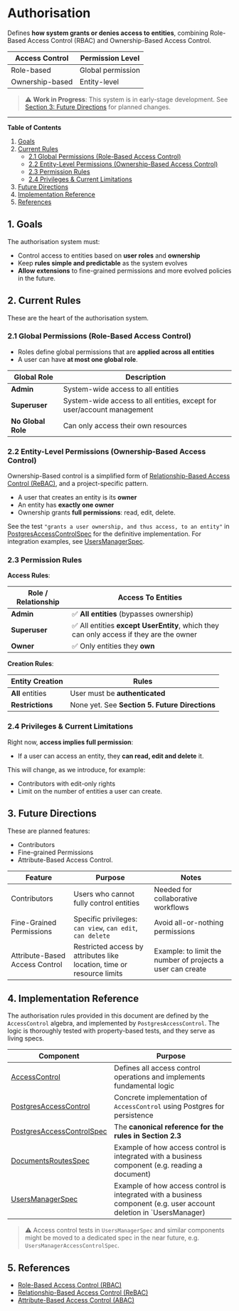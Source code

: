 # Authorisation

Defines **how system grants or denies access to entities**, combining Role-Based Access Control (RBAC) and Ownership-Based Access Control.

| Access Control  | Permission Level         |
|-----------------|--------------------------|
| Role-based      | Global permission        |
| Ownership-based | Entity-level             |

> ⚠️ **Work in Progress**: This system is in early-stage development.
> See [Section 3: Future Directions](#3-future-directions) for planned changes.

---

**Table of Contents**

1. [Goals](#1-goals)
2. [Current Rules](#2-current-rules)
    - [2.1 Global Permissions (Role-Based Access Control)](#21-global-permissions-role-based-access-control)
    - [2.2 Entity-Level Permissions (Ownership-Based Access Control)](#22-entity-level-permissions-ownership-based-access-control)
    - [2.3 Permission Rules](#23-permission-rules)
    - [2.4 Privileges & Current Limitations](#24-privileges--current-limitations)
3. [Future Directions](#3-future-directions)
4. [Implementation Reference](#4-implementation-reference)
5. [References](#5-references)


## 1. Goals

The authorisation system must:
  * Control access to entities based on **user roles** and **ownership**
  * Keep **rules simple and predictable** as the system evolves
  * **Allow extensions** to fine-grained permissions and more evolved policies in the future.


## 2. Current Rules

These are the heart of the authorisation system.

### 2.1 Global Permissions (Role-Based Access Control)

* Roles define global permissions that are **applied across all entities**
* A user can have **at most one global role**.

| Global Role        | Description |
|--------------------|-------------|
| **Admin**          | System-wide access to all entities |
| **Superuser**      | System-wide access to all entities, except for user/account management |
| **No Global Role** | Can only access their own resources |

### 2.2 Entity-Level Permissions (Ownership-Based Access Control)

Ownership-Based control is a simplified form of [Relationship-Based Access Control (ReBAC)](https://en.wikipedia.org/wiki/Relationship-based_access_control), and a project-specific pattern.

* A user that creates an entity is its **owner**
* An entity has **exactly one owner**
* Ownership grants **full permissions**: read, edit, delete.


See the test `"grants a user ownership, and thus access, to an entity"` in [PostgresAccessControlSpec](../storage/src/it/scala/org/fiume/sketch/storage/authorisation/postgres/PostgresAccessControlSpec.scala) for the definitive implementation. For integration examples, see [UsersManagerSpec](../auth/src/test/scala/org/fiume/sketch/auth/accounts/UsersManagerSpec.scala).


### 2.3 Permission Rules

**Access Rules**:

| Role / Relationship | Access To Entities                       |
|---------------------|------------------------------------------|
| **Admin**           | ✅ **All entities** (bypasses ownership) |
| **Superuser**       | ✅ All entities **except UserEntity**, which they can only access if they are the owner |
| **Owner**           | ✅ Only entities they **own**            |

**Creation Rules**:

| Entity Creation      | Rules                                          |
|----------------------|------------------------------------------------|
| **All** entities     | User must be **authenticated**                 |
| **Restrictions**     | None yet. See **Section 5. Future Directions** |

### 2.4 Privileges & Current Limitations

Right now, **access implies full permission**:
  * If a user can access an entity, they **can read, edit and delete** it.

This will change, as we introduce, for example:
  * Contributors with edit-only rights
  * Limit on the number of entities a user can create.


## 3. Future Directions

These are planned features:
* Contributors
* Fine-grained Permissions
* Attribute-Based Access Control.

| Feature                        | Purpose                                 | Notes                              |
|--------------------------------|-----------------------------------------|------------------------------------|
| Contributors                   | Users who cannot fully control entities | Needed for collaborative workflows |
| Fine-Grained Permissions       | Specific privileges: `can view`, `can edit`, `can delete` | Avoid all-or-nothing permissions |
| Attribute-Based Access Control | Restricted access by attributes like location, time or resource limits | Example: to limit the number of projects a user can create |


## 4. Implementation Reference

The authorisation rules provided in this document are defined by the `AccessControl` algebra, and implemented by `PostgresAccessControl`. The logic is thoroughly tested with property-based tests, and they serve as living specs.

| Component    | Purpose       |
|--------------|---------------|
| [AccessControl](../shared-access-control/src/main/scala/org/fiume/sketch/shared/authorisation/AccessControl.scala) | Defines all access control operations and implements fundamental logic |
| [PostgresAccessControl](../storage/src/main/scala/org/fiume/sketch/storage/authorisation/postgres/PostgresAccessControl.scala) | Concrete implementation of `AccessControl` using Postgres for persistence |
| [PostgresAccessControlSpec](../storage/src/it/scala/org/fiume/sketch/storage/authorisation/postgres/PostgresAccessControlSpec.scala) | The **canonical reference for the rules in Section 2.3** |
| [DocumentsRoutesSpec](../service/src/test/scala/org/fiume/sketch/http/DocumentsRoutesSpec.scala) | Example of how access control is integrated with a business component (e.g. reading a document)
| [UsersManagerSpec](../auth/src/test/scala/org/fiume/sketch/auth/accounts/UsersManagerSpec.scala) | Example of how access control is integrated with a business component (e.g. user account deletion in `UsersManager) |

> ⚠️ Access control tests in `UsersManagerSpec` and similar components might be moved to a dedicated spec in the near future, e.g. `UsersManagerAccessControlSpec`.


## 5. References

 * [Role-Based Access Control (RBAC)](https://en.wikipedia.org/wiki/Role-based_access_control)
 * [Relationship-Based Access Control (ReBAC)](https://en.wikipedia.org/wiki/Relationship-based_access_control)
 * [Attribute-Based Access Control (ABAC)](https://en.wikipedia.org/wiki/Attribute-based_access_control)
 